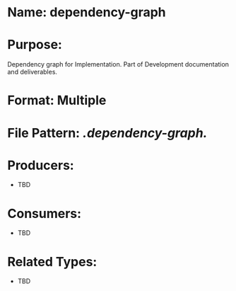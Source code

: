# Name: dependency-graph

# Purpose:
Dependency graph for Implementation. Part of Development documentation and deliverables.

# Format: Multiple

# File Pattern: *.dependency-graph.*

# Producers:
- TBD

# Consumers:
- TBD

# Related Types:
- TBD
